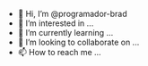 - 👋 Hi, I’m @programador-brad
- 👀 I’m interested in ...
- 🌱 I’m currently learning ...
- 💞️ I’m looking to collaborate on ...
- 📫 How to reach me ...

<!---
programador-brad/programador-brad is a ✨ special ✨ repository because its `README.md` (this file) appears on your GitHub profile.
You can click the Preview link to take a look at your changes.
--->
